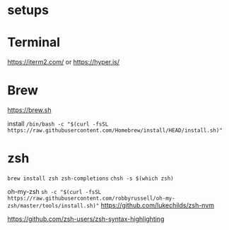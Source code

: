 # setups

# Terminal

https://iterm2.com/
or
https://hyper.is/

# Brew

https://brew.sh

install
`/bin/bash -c "$(curl -fsSL https://raw.githubusercontent.com/Homebrew/install/HEAD/install.sh)"`

# zsh

`brew install zsh zsh-completions`
`chsh -s $(which zsh)`

oh-my-zsh
`sh -c "$(curl -fsSL https://raw.githubusercontent.com/robbyrussell/oh-my-zsh/master/tools/install.sh)"`
https://github.com/lukechilds/zsh-nvm

https://github.com/zsh-users/zsh-syntax-highlighting



